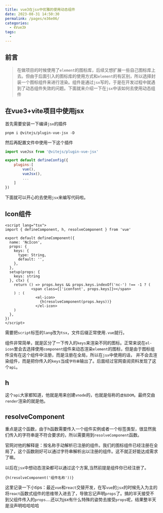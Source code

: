 ```yaml
---
title: vue3在jsx中优雅的使用动态组件
date: 2023-08-31 14:50:30
permalink: /pages/e36e06/
categories:
  - 《Vue3》
tags:
  - 
---
```

  
## 前言
>在做项目的时候使用了``element``的图标库，后续又想扩展一些自己图标库上去。但由于后面引入的图标库的使用方式和``element``的有区别，所以选择封装一个图标组件来进行渲染。组件是通过``jsx``写的，于是在开发过程中就遇到了动态组件失效的问题。下面就来介绍一下在``jsx``中该如何去使用动态组件

## 在vue3+vite项目中使用jsx

首先需要安装一下编译``jsx``的插件
```shell
pnpm i @vitejs/plugin-vue-jsx -D
```
然后再配置文件中使用一下这个插件
```js
import vueJsx from '@vitejs/plugin-vue-jsx'

export default defineConfig({
    plugins:[
        vue(),
        vueJsx(),
        ...
    ]
})
```
下面就可以开心的去使用``jsx``来编写代码啦。

## Icon组件
```vue
<script lang="tsx">
import { defineComponent, h, resolveComponent } from 'vue'

export default defineComponent({
  name: 'NcIcon',
  props: {
    keys: {
      type: String,
      default: '',
    },
  },
  setup(props: {
    keys: string
  }, ctx) {
    return () => props.keys && props.keys.indexOf('nc-') !== -1 ? (
            <span class={['iconfont', props.keys]}></span>
    ) : (
              <el-icon>
                {h(resolveComponent(props.keys))}
              </el-icon>
    )
  },
})
</script>

```
需要把``script``标签的``lang``改为``tsx``，文件后缀正常使用``.vue``就行。

组件非常简单，就是区分了一下传入的``keys``来渲染不同的图标。正常来说在``el-icon``里会去选择使用``component``组件来动态渲染``element``的图标，但是由于图标组件没有在这个组件中注册，而是注册在全局，所以在``jsx``中使用的话，
并不会去渲染组件，而是把你传入的``keys``当成``字符串``输出了。后面经过官网查阅资料发现了这个``api``。

## h
这个``api``大家都知道，他就是用来创建``vnode``的，也就是俗称的``虚拟DOM``。最终交由``render``渲染的就是他。
## resolveComponent
重点是这个函数，由于h函数需要传入一个组件实例或者一个标签类型，很显然我们传入的字符串是不符合要求的，所以需要用到``resolveComponent``函数。

官网对他的解释是：按名称手动解析已注册的组件。我们的图标组件已经注册在全局了，这个函数刚好可以通过字符串解析出以注册的组件。这不就正好能达成需求了嘛。

以后在``jsx``中想动态渲染都可以通过这个方案,当然前提是组件你已经注册了。
```vue
{h(resolveComponent('组件名称'))}
```
这里记录一下小tips：最近``vue``和``react``交替开发，在写``vue``的``jsx``的时候先入为主的将``react``函数式组件的思维带入进去了，导致忘记声明``props``了。搞的半天接受不到父组件传入的``props``....还以为jsx有什么特殊的姿势去接受``props``呢，结果整半天是没声明哈哈哈哈
